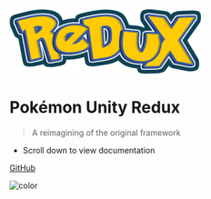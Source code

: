 <!-- _coverpage.md -->

![logo](assets/redux.png)

# Pokémon Unity Redux

> A reimagining of the original framework

- Scroll down to view documentation

[GitHub](https://github.com/TeamPopplio/PokemonUnityRedux)

![color](#3F3F3F)
